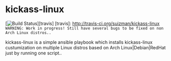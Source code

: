 # kickass-linux
[![Build Status](http://img.shields.io/travis/suizman/kickass-linux.svg?style=flat-square)][travis]
[travis]: http://travis-ci.org/suizman/kickass-linux
```WARNING: Work in progress! Still have several bugs to be fixed on non Arch Linux distros..```

kickass-linux is a simple ansible playbook which installs kickass-linux custumization on multiple Linux distros based on Arch Linux|Debian|RedHat just by running one script..
